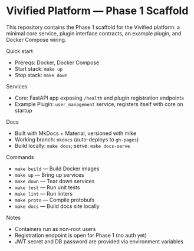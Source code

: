 # Vivified Platform — Phase 1 Scaffold

This repository contains the Phase 1 scaffold for the Vivified platform: a minimal core service, plugin interface contracts, an example plugin, and Docker Compose wiring.

Quick start

- Prereqs: Docker, Docker Compose
- Start stack: `make up`
- Stop stack: `make down`

Services

- Core: FastAPI app exposing `/health` and plugin registration endpoints
- Example Plugin: `user_management` service, registers itself with core on startup

Docs

- Built with MkDocs + Material, versioned with mike
- Working branch: `mkdocs` (auto-deploys to `gh-pages`)
- Build locally: `make docs`; serve: `make docs-serve`

Commands

- `make build` — Build Docker images
- `make up` — Bring up services
- `make down` — Tear down services
- `make test` — Run unit tests
- `make lint` — Run linters
- `make proto` — Compile protobufs
- `make docs` — Build docs site locally

Notes

- Containers run as non-root users
- Registration endpoint is open for Phase 1 (no auth yet)
- JWT secret and DB password are provided via environment variables

